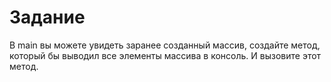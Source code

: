 # Задание

В main вы можете увидеть заранее созданный массив, создайте метод, который бы выводил все элементы массива в консоль.
И вызовите этот метод. 